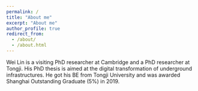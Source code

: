 ```yaml
---
permalink: /
title: "About me"
excerpt: "About me"
author_profile: true
redirect_from: 
  - /about/
  - /about.html
---
```


Wei Lin is a visiting PhD researcher at Cambridge and a PhD researcher at Tongji. His PhD thesis is aimed at the digital transformation of underground infrastructures. He got his BE from Tongji University and was awarded Shanghai Outstanding Graduate (5%) in 2019.
